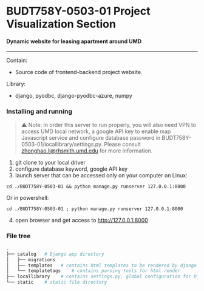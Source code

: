 # BUDT758Y-0503-01 Project Visualization Section
#### Dynamic website for leasing apartment around UMD
---
Contain: 
+ Source code of frontend-backend project website.

Library:
+ django, pyodbc, django-pyodbc-azure, numpy


### Installing and running
> :warning: Note: In order this server to run properly, you will also need VPN to access UMD local network, a google API key to enable map Javascript service and configure database password in BUDT758Y-0503-01/locallibrary/settings.py. Please consult  [zhonghao.li@rhsmith.umd.edu](mailto:zhonghao.li@rhsmith.umd.edu) for more information.

1. git clone to your local driver
2. configure database keyword, google API key
3. launch server that can be accessed only on your computer
on Linux:
``` shell
cd ./BUDT758Y-0503-01 && python manage.py runserver 127.0.0.1:8000
```
Or in powershell:
``` shell
cd ./BUDT758Y-0503-01 ; python manage.py runserver 127.0.0.1:8000
```
4. open browser and get access to http://127.0.0.1:8000

### File tree
``` bash
.
├── catalog   # Django app directory
│   ├── migrations
│   ├── templates   # contains html templates to be rendered by django engine. Also a directory for static file source
│   └── templatetags    # contains parsing tools for html render
├── locallibrary    # contains settings.py, global configuration for Django
└── static    # static file directory
```

